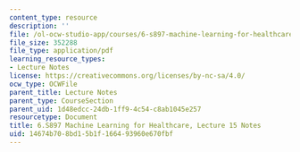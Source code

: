 ```yaml
---
content_type: resource
description: ''
file: /ol-ocw-studio-app/courses/6-s897-machine-learning-for-healthcare-spring-2019/14674b708bd15b1f166493960e670fbf_MIT6_S897S19_lec15note.pdf
file_size: 352288
file_type: application/pdf
learning_resource_types:
- Lecture Notes
license: https://creativecommons.org/licenses/by-nc-sa/4.0/
ocw_type: OCWFile
parent_title: Lecture Notes
parent_type: CourseSection
parent_uid: 1d48edcc-24db-1ff9-4c54-c8ab1045e257
resourcetype: Document
title: 6.S897 Machine Learning for Healthcare, Lecture 15 Notes
uid: 14674b70-8bd1-5b1f-1664-93960e670fbf
---
```

